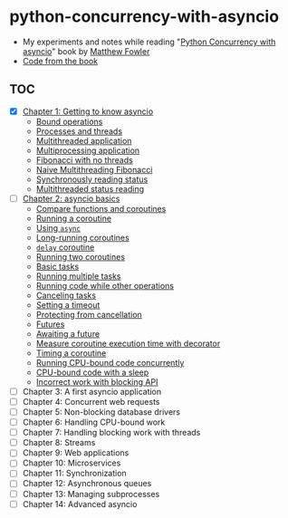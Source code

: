 # python-concurrency-with-asyncio

- My experiments and notes while reading "[Python Concurrency with asyncio][book]" book by [Matthew Fowler][author]
- [Code from the book][code]

## TOC

- [x] [Chapter 1: Getting to know asyncio](src/ch01)
  - [Bound operations](src/ch01/bound_operations.py)
  - [Processes and threads](src/ch01/processes_and_threads.py)
  - [Multithreaded application](src/ch01/multithreaded.py)
  - [Multiprocessing application](src/ch01/multiprocessing_app.py)
  - [Fibonacci with no threads](src/ch01/fib_no_threading.py)
  - [Naive Multithreading Fibonacci](src/ch01/fib_multithreading.py)
  - [Synchronously reading status](src/ch01/sync_read_status.py)
  - [Multithreaded status reading](src/ch01/multithreaded_status.py)
- [ ] [Chapter 2: asyncio basics](src/ch02)
  - [Compare functions and coroutines](src/ch02/compare_coro.py)
  - [Running a coroutine](src/ch02/running_a_coroutine.py)
  - [Using `async`](src/ch02/using_async.py)
  - [Long-running coroutines](src/ch02/long_running_coroutines.py)
  - [`delay` coroutine](src/utils/delay_functions.py)
  - [Running two coroutines](src/ch02/two_coroutines.py)
  - [Basic tasks](src/ch02/basic_tasks.py)
  - [Running multiple tasks](src/ch02/running_multiple_tasks.py)
  - [Running code while other operations](src/ch02/run_code_while_other.py)
  - [Canceling tasks](src/ch02/canceling_tasks.py)
  - [Setting a timeout](src/ch02/setting_timeout.py)
  - [Protecting from cancellation](src/ch02/protecting_from_cancel.py)
  - [Futures](src/ch02/futures.py)
  - [Awaiting a future](src/ch02/awaiting_a_future.py)
  - [Measure coroutine execution time with decorator](src/utils/async_timer.py)
  - [Timing a coroutine](src/ch02/timing_coroutine.py)
  - [Running CPU-bound code concurrently](src/ch02/cpu_concurrently.py)
  - [CPU-bound code with a sleep](src/ch02/cpu_bound_task.py)
  - [Incorrect work with blocking API](src/ch02/blocking_api_incorrect.py)
- [ ] Chapter 3: A first asyncio application
- [ ] Chapter 4: Concurrent web requests
- [ ] Chapter 5: Non-blocking database drivers
- [ ] Chapter 6: Handling CPU-bound work
- [ ] Chapter 7: Handling blocking work with threads
- [ ] Chapter 8: Streams
- [ ] Chapter 9: Web applications
- [ ] Chapter 10: Microservices
- [ ] Chapter 11: Synchronization
- [ ] Chapter 12: Asynchronous queues
- [ ] Chapter 13: Managing subprocesses
- [ ] Chapter 14: Advanced asyncio

[code]: https://github.com/concurrency-in-python-with-asyncio/concurrency-in-python-with-asyncio
[book]: https://www.manning.com/books/python-concurrency-with-asyncio
[author]: https://www.linkedin.com/in/matthew-fowler-5088609/
